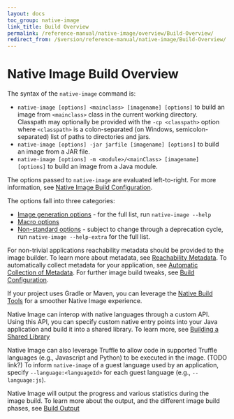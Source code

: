 ```yaml
---
layout: docs
toc_group: native-image
link_title: Build Overview
permalink: /reference-manual/native-image/overview/Build-Overview/
redirect_from: /$version/reference-manual/native-image/Build-Overview/
---
```

# Native Image Build Overview

The syntax of the `native-image` command is:

- `native-image [options] <mainclass> [imagename] [options]` to build an image from `<mainclass>` class in the current working directory. Classpath may optionally be provided with the `-cp <classpath>` option where `<classpath>` is a colon-separated (on Windows, semicolon-separated) list of paths to directories and jars.
- `native-image [options] -jar jarfile [imagename] [options]` to build an image from a JAR file.
- `native-image [options] -m <module>/<mainClass> [imagename] [options]` to build an image from a Java module.

The options passed to `native-image` are evaluated left-to-right.
For more information, see [Native Image Build Configuration](BuildConfiguration.md#order-of-arguments-evaluation).

The options fall into three categories:
 - [Image generation options](NativeImageOptions.md#image-generation-options) - for the full list, run `native-image --help`
 - [Macro options](NativeImageOptions.md#macro-options)
 - [Non-standard options](NativeImageOptions.md#non-standard-options) - subject to change through a deprecation cycle, run `native-image --help-extra` for the full list.

For non-trivial applications reachability metadata should be provided to the image builder.
To learn more about metadata, see [Reachability Metadata](ReachabilityMetadata.md).
To automatically collect metadata for your application, see [Automatic Collection of Metadata](AutomaticMetadataCollection.md).
For further image build tweaks, see [Build Configuration](BuildConfiguration.md).

If your project uses Gradle or Maven, you can leverage the [Native Build Tools](https://github.com/graalvm/native-build-tools) for a smoother Native Image experience.

Native Image can interop with native languages through a custom API.
Using this API, you can specify custom native entry points into your Java application and build it into a shared library.
To learn more, see [Building a Shared Library](SharedLibrary.md)

Native Image can also leverage Truffle to allow code in supported Truffle languages (e.g., Javascript and Python) to be executed in the image. (TODO link?)
To inform `native-image` of a guest language used by an application, specify `--language:<languageId>` for each guest language (e.g., `--language:js`).

Native Image will output the progress and various statistics during the image build. To learn more about the output, and the different image build phases, see [Build Output](BuildOutput.md)

